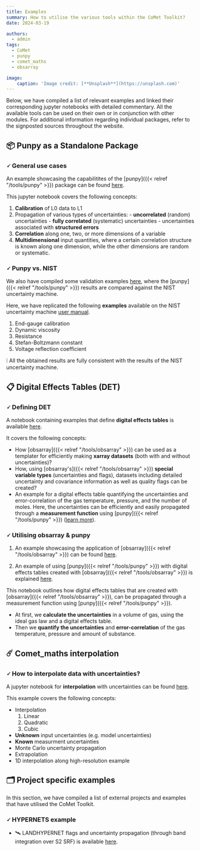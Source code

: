 ```yaml
---
title: Examples
summary: How to utilise the various tools within the CoMet Toolkit?
date: 2024-03-19

authors:
  - admin
tags:
  - CoMet
  - punpy
  - comet_maths
  - obsarray

image:
    caption: 'Image credit: [**Unsplash**](https://unsplash.com)'
---
```


Below, we have compiled a list of relevant examples and linked their corresponding jupyter notebooks with detailed commentary. All the available tools can be used on their own or in conjunction with other modules. For additional information regarding individual packages, refer to the signposted sources throughout the website. 

## 📦 Punpy as a Standalone Package

### 🗸 General use cases

An example showcasing the capabilitites of the [punpy]({{< relref "/tools/punpy" >}}) package can be found [here](https://colab.research.google.com/github/comet-toolkit/comet_training/blob/main/punpy_standalone_example_overview.ipynb).

This jupyter notebook covers the following concepts:

  1. **Calibration** of L0 data to L1
  2. Propagation of various types of uncertainties:
    - **uncorrelated** (random) uncertainties
    - **fully correlated** (systematic) uncertainties
    - uncertainties associated with **structured errors**
  3. **Correlation** along one, two, or more dimensions of a variable
  4. **Multidimensional** input quantities, where a certain correlation structure is known along one dimension, while the other dimensions are random or systematic.

### 🗸 Punpy vs. NIST

We also have compiled some validation examples [here](https://colab.research.google.com/github/comet-toolkit/comet_training/blob/main/NIST_example.ipynb), where the [punpy]({{< relref "/tools/punpy" >}}) results are compared against the NIST uncertainty machine.

Here, we have replicated the following **examples** available on the NIST uncertainty machine [user manual](https://uncertainty.nist.gov/NISTUncertaintyMachine-UserManual.pdf).  

  1. End-gauge calibration
  2. Dynamic viscosity
  3. Resistance
  4. Stefan-Boltzmann constant
  5. Voltage reflection coefficient

❕ All the obtained results are fully consistent with the results of the NIST uncertainty machine.

## 📋 Digital Effects Tables (DET)

### 🗸 Defining DET

A notebook containing examples that define **digital effects tables** is available [here](https://colab.research.google.com/github/comet-toolkit/comet_training/blob/main/defining_digital_effects_table.ipynb). 

It covers the following concepts:

  - How [obsarray]({{< relref "/tools/obsarray" >}}) can be used as a templater for efficiently making **xarray datasets** (both with and without uncertainties)?
  - How, using [obsarray's]({{< relref "/tools/obsarray" >}}) **special variable types** (uncertainties and flags), datasets including detailed uncertainty and covariance information as well as quality flags can be created? 
  - An example for a digital effects table quantifying the uncertainties and error-correlation of the gas temperature, pressure, and the number of moles. Here, the uncertainties can be efficiently and easily propagated through a **measurement function** using [punpy]({{< relref "/tools/punpy" >}}) ([learn more](https://colab.research.google.com/github/comet-toolkit/comet_training/blob/master/training/punpy_digital_effects_table_example.ipynb)).

### 🗸 Utilising obsarray & punpy

1. An example showcasing the application of [obsarray]({{< relref "/tools/obsarray" >}}) can be found [here](https://colab.research.google.com/github/comet-toolkit/comet_training/blob/main/obsarray_example.ipynb).

2. An example of using [punpy]({{< relref "/tools/punpy" >}}) with digital effects tables created with [obsarray]({{< relref "/tools/obsarray" >}}) is explained [here](https://colab.research.google.com/github/comet-toolkit/comet_training/blob/main/defining_digital_effects_table.ipynb).

This notebook outlines how digital effects tables that are created with [obsarray]({{< relref "/tools/obsarray" >}}), can be propagated through a measurement function using [punpy]({{< relref "/tools/punpy" >}}). 

  - At first, we **calculate the uncertainties** in a volume of gas, using the ideal gas law and a digital effects table. 
  - Then we **quantify the uncertainties** and **error-correlation** of the gas temperature, pressure and amount of substance.

## ☄️ Comet_maths interpolation 

### 🗸 How to interpolate data with uncertainties?

A jupyter notebook for **interpolation** with uncertainties can be found [here](https://colab.research.google.com/github/comet-toolkit/comet_training/blob/main/interpolation_example.ipynb).

This example covers the following concepts:

  - Interpolation 
    1. Linear
    2. Quadratic
    3. Cubic
  - **Unknown** input uncertainties (e.g. model uncertainties)
  - **Known** measurment uncertainties
  - Monte Carlo uncertainty propagation
  - Extrapolation
  - 1D interpolation along high-resolution example

## 🗂️ Project specific examples

In this section, we have compiled a list of external projects and examples that have utilised the CoMet Toolkit. 

### 🗸 **HYPERNETS example** 

- 🛰️ LANDHYPERNET flags and uncertainty propagation (through band integration over S2 SRF) is available [here](https://colab.research.google.com/github/comet-toolkit/comet_training/blob/main/hypernets_surface_reflectance.ipynb).